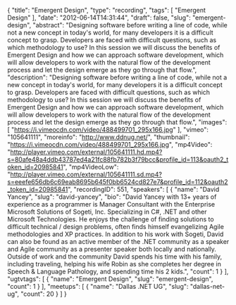 {
  "title": "Emergent Design",
  "type": "recording",
  "tags": [
    "Emergent Design"
  ],
  "date": "2012-06-14T14:31:44",
  "draft": false,
  "slug": "emergent-design",
  "abstract": "Designing software before writing a line of code, while not a new concept in today's world, for many developers it is a difficult concept to grasp. Developers are faced with difficult questions, such as which methodology to use? In this session we will discuss the benefits of Emergent Design and how we can approach software development, which will allow developers to work with the natural flow of the development process and let the design emerge as they go through that flow.",
  "description": "Designing software before writing a line of code, while not a new concept in today's world, for many developers it is a difficult concept to grasp. Developers are faced with difficult questions, such as which methodology to use? In this session we will discuss the benefits of Emergent Design and how we can approach software development, which will allow developers to work with the natural flow of the development process and let the design emerge as they go through that flow.",
  "images": [
    "https://i.vimeocdn.com/video/488499701_295x166.jpg"
  ],
  "vimeo": "105641111",
  "moreinfo": "http://www.ddnug.net/",
  "thumbnail": "https://i.vimeocdn.com/video/488499701_295x166.jpg",
  "mp4Video": "http://player.vimeo.com/external/105641111.hd.mp4?s=80afe48a4ddb43787ed4a21fc88fb782b3f79bcc&profile_id=113&oauth2_token_id=20985841",
  "mp4VideoLow": "http://player.vimeo.com/external/105641111.sd.mp4?s=eeefe656db6c69eab8695b645f0bb6524cd827e7&profile_id=112&oauth2_token_id=20985841",
  "recordingID": 551,
  "speakers": [
    {
      "name": "David Yancey",
      "slug": "david-yancey",
      "bio": "David Yancey with 13+ years of experience as a programmer is Manager Consultant with the Enterprise Microsoft Solutions of Sogeti, Inc. Specializing in C#, .NET and other Microsoft Technologies. He enjoys the challenge of finding solutions to difficult technical / design problems, often finds himself evangelizing Agile methodologies and XP practices. In addition to his work with Sogeti, David can also be found as an active member of the .NET community as a speaker and Agile community as a presenter speaker both locally and nationally. Outside of work and the community David spends his time with his family, including traveling, helping his wife Robin as she completes her degree in Speech &amp; Language Pathology, and spending time his 2 kids.",
      "count": 1
    }
  ],
  "ugtvtags": [
    {
      "name": "Emergent Design",
      "slug": "emergent-design",
      "count": 1
    }
  ],
  "meetups": [
    {
      "name": "Dallas .NET UG",
      "slug": "dallas-net-ug",
      "count": 20
    }
  ]
}